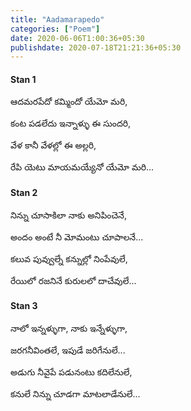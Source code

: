 ```yaml
---
title: "Aadamarapedo"
categories: ["Poem"]
date: 2020-06-06T1:00:36+05:30
publishdate: 2020-07-18T21:21:36+05:30
---
```


#### Stan 1

ఆదమరపేదో కమ్మిందో యేమో మరి, 

కంట పడలేదు ఇన్నాళ్ళు ఈ సుందరి, 

వేళ కానీ వేళల్లో ఈ అల్లరి, 

రేపి యెటు మాయమయ్యేనో యేమో మరి...

#### Stan 2

నిన్ను చూసాకిలా నాకు అనిపించెనే, 

అందం అంటే నీ మోమంటు చూపాలనే...

కలువ పువ్వుల్నే కన్నుల్లో నింపేవులే, 

రేయిలో రజనినే కురులలో దాచేవులే...

#### Stan 3

నాలో ఇన్నళ్ళుగా, నాకు ఇన్నేళ్ళుగా, 

జరగనీవింతలే, ఇపుడే జరిగేనులే...

అడుగు నీవైపే పడునంటు కదిలేనులే, 

కనులే నిన్ను చూడగా మాటలాడేనులే...
